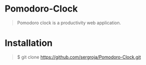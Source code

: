 # Pomodoro-Clock

> Pomodoro clock is a productivity web application.

# Installation

> $ git clone https://github.com/sergroja/Pomodoro-Clock.git

